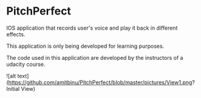 # PitchPerfect
IOS application that records user's voice and play it back in different effects.

This application is only being developed for learning purposes.

The code used in this application are developed by the instructors of a udacity course. 

![alt text] (https://github.com/amitbinu/PitchPerfect/blob/master/pictures/View1.png? Initial View)


